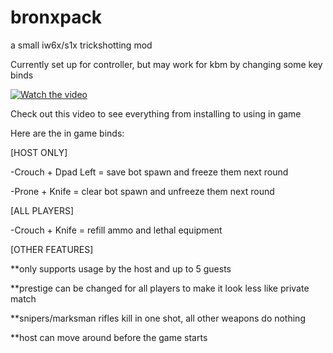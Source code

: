 # bronxpack
a small iw6x/s1x trickshotting mod

Currently set up for controller, but may work for kbm by changing some key binds

[![Watch the video](https://img.youtube.com/vi/vNoh7xzT2Hg/maxresdefault.jpg)](https://www.youtube.com/watch?v=vNoh7xzT2Hg)

Check out this video to see everything from installing to using in game

Here are the in game binds:

[HOST ONLY]

-Crouch + Dpad Left = save bot spawn and freeze them next round

-Prone + Knife = clear bot spawn and unfreeze them next round

[ALL PLAYERS]

-Crouch + Knife = refill ammo and lethal equipment

[OTHER FEATURES]

**only supports usage by the host and up to 5 guests

**prestige can be changed for all players to make it look less like private match

**snipers/marksman rifles kill in one shot, all other weapons do nothing

**host can move around before the game starts
